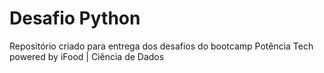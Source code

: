 # Desafio Python

Repositório criado para entrega dos desafios do bootcamp Potência Tech powered by iFood | Ciência de Dados
